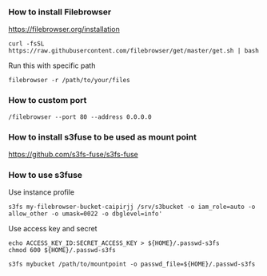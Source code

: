 ### How to install Filebrowser
https://filebrowser.org/installation
```
curl -fsSL https://raw.githubusercontent.com/filebrowser/get/master/get.sh | bash
```
Run this with specific path
```
filebrowser -r /path/to/your/files
```
### How to custom port
```
/filebrowser --port 80 --address 0.0.0.0
```
### How to install s3fuse to be used as mount point
https://github.com/s3fs-fuse/s3fs-fuse
### How to use s3fuse
Use instance profile
```
s3fs my-filebrowser-bucket-caipirjj /srv/s3bucket -o iam_role=auto -o allow_other -o umask=0022 -o dbglevel=info'
```
Use access key and secret
```
echo ACCESS_KEY_ID:SECRET_ACCESS_KEY > ${HOME}/.passwd-s3fs
chmod 600 ${HOME}/.passwd-s3fs
```
```
s3fs mybucket /path/to/mountpoint -o passwd_file=${HOME}/.passwd-s3fs
```
